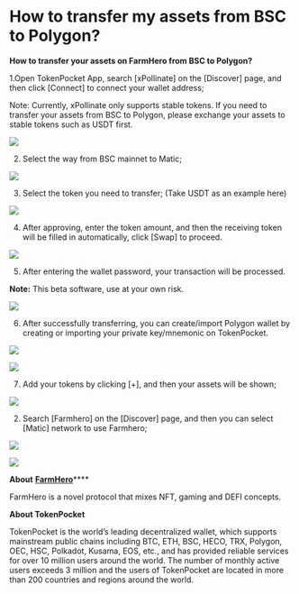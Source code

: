 # How to transfer my assets from BSC to Polygon?

**How to transfer your assets on FarmHero from BSC to Polygon?**

1.Open TokenPocket App, search \[xPollinate\] on the \[Discover\] page, and then click \[Connect\] to connect your wallet address;

Note: Currently, xPollinate only supports stable tokens. If you need to transfer your assets from BSC to Polygon, please exchange your assets to stable tokens such as USDT first.

![](../.gitbook/assets/op2%20%281%29.jpg)

2. Select the way from BSC mainnet to Matic; 

![](../.gitbook/assets/op02%20%281%29.jpg)

3. Select the token you need to transfer; \(Take USDT as an example here\)

![](../.gitbook/assets/op3%20%281%29.jpg)

4. After approving, enter the token amount, and then the receiving token will be filled in automatically, click \[Swap\] to proceed.

![](../.gitbook/assets/op5%20%281%29.jpg)

5. After entering the wallet password, your transaction will be processed.

**Note:** This beta software, use at your own risk.

![](../.gitbook/assets/op7%20%281%29.png)

6. After successfully transferring, you can create/import Polygon wallet by creating or importing your private key/mnemonic on TokenPocket.

![](../.gitbook/assets/matic.jpg)

![](../.gitbook/assets/matic2.jpg)

7. Add your tokens by clicking \[+\], and then your assets will be shown;

![](../.gitbook/assets/tian-jia-dai-bi-.jpg)

2. Search \[Farmhero\] on the \[Discover\] page, and then you can select \[Matic\] network to use Farmhero;

![](../.gitbook/assets/hero.jpg)

![](../.gitbook/assets/hero1.jpg)



**About** [**FarmHero**](https://bsc.farmhero.io/)\*\*\*\*

FarmHero is a novel protocol that mixes NFT, gaming and DEFI concepts.

**About TokenPocket**

TokenPocket is the world’s leading decentralized wallet, which supports mainstream public chains including BTC, ETH, BSC, HECO, TRX, Polygon, OEC, HSC, Polkadot, Kusama, EOS, etc., and has provided reliable services for over 10 million users around the world. The number of monthly active users exceeds 3 million and the users of TokenPocket are located in more than 200 countries and regions around the world. 





